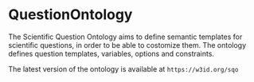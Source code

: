 # QuestionOntology
The Scientific Question Ontology aims  to define semantic templates for scientific questions, in order to be able to costomize them. The ontology defines question templates, variables, options and constraints.

The latest version of the ontology is available at `https://w3id.org/sqo`
